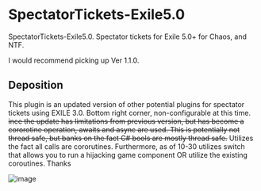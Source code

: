 # SpectatorTickets-Exile5.0
SpectatorTickets-Exile5.0.
 Spectator tickets for Exile 5.0+ for Chaos, and NTF.
 
 I would recommend picking up Ver 1.1.0.


## Deposition
This plugin is an updated version of other potential plugins for spectator tickets using EXILE 3.0. Bottom right corner, non-configurable at this time. ~~ince the update has limitations from previous version, but has become a cororotine operation, awaits and async are used. This is potentially not thread safe, but banks on the fact C# bools are mostly thread safe.~~ Utilizes the fact all calls are cororutines. Furthermore, as of 10-30 utilizes switch that allows you to run a hijacking game component OR utilize the existing coroutines. Thanks


![image](https://user-images.githubusercontent.com/24619207/139356904-5ae4d803-3780-41fb-95f2-08493ba46d38.png)
